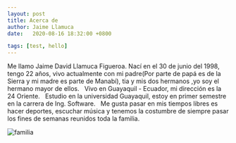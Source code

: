 ```yaml
---
layout: post
title: Acerca de
author: Jaime Llamuca 
date:   2020-08-16 18:32:00 +0800

tags: [test, hello]
---
```

Me llamo Jaime David Llamuca Figueroa. 
Nací en el 30 de junio del 1998, tengo 22 años, vivo actualmente con mi padre(Por parte de papá es de la Sierra y mi madre es parte de Manabí), tia y mis dos hermanos ,yo soy el hermano mayor de ellos. &nbsp;
Vivo en Guayaquil - Ecuador, mi dirección es la 24 Oriente. &nbsp;
Estudio en la universidad Guayaquil, estoy en primer semestre en la carrera de Ing. Software. &nbsp;
Me gusta pasar en mis tiempos libres es hacer deportes, escuchar música y tenemos la costumbre de siempre pasar los fines de semanas reunidos toda la familia. &nbsp;


<img src="https://i.ibb.co/dpXHdtG/familia.jpg" alt="familia" border="0">

